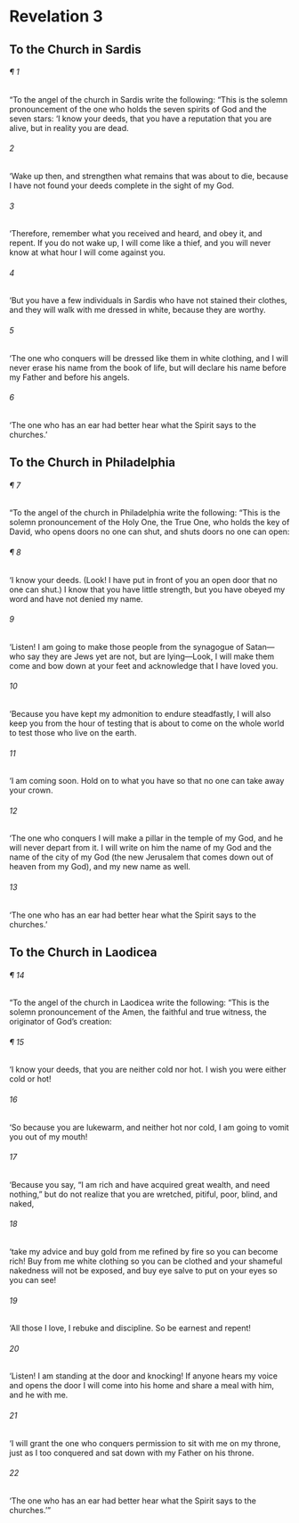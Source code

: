 # Revelation 3
## To the Church in Sardis
###### ¶ 1
“To the angel of the church in Sardis write the following:
“This is the solemn pronouncement of the one who holds the seven spirits of God and the seven stars: ‘I know your deeds, that you have a reputation that you are alive, but in reality you are dead.
###### 2
‘Wake up then, and strengthen what remains that was about to die, because I have not found your deeds complete in the sight of my God.
###### 3
‘Therefore, remember what you received and heard, and obey it, and repent. If you do not wake up, I will come like a thief, and you will never know at what hour I will come against you.
###### 4
‘But you have a few individuals in Sardis who have not stained their clothes, and they will walk with me dressed in white, because they are worthy.
###### 5
‘The one who conquers will be dressed like them in white clothing, and I will never erase his name from the book of life, but will declare his name before my Father and before his angels.
###### 6
‘The one who has an ear had better hear what the Spirit says to the churches.’
## To the Church in Philadelphia
###### ¶ 7
“To the angel of the church in Philadelphia write the following:
“This is the solemn pronouncement of the Holy One, the True One, who holds the key of David, who opens doors no one can shut, and shuts doors no one can open:
###### ¶ 8
‘I know your deeds. (Look! I have put in front of you an open door that no one can shut.) I know that you have little strength, but you have obeyed my word and have not denied my name.
###### 9
‘Listen! I am going to make those people from the synagogue of Satan—who say they are Jews yet are not, but are lying—Look, I will make them come and bow down at your feet and acknowledge that I have loved you.
###### 10
‘Because you have kept my admonition to endure steadfastly, I will also keep you from the hour of testing that is about to come on the whole world to test those who live on the earth.
###### 11
‘I am coming soon. Hold on to what you have so that no one can take away your crown.
###### 12
‘The one who conquers I will make a pillar in the temple of my God, and he will never depart from it. I will write on him the name of my God and the name of the city of my God (the new Jerusalem that comes down out of heaven from my God), and my new name as well.
###### 13
‘The one who has an ear had better hear what the Spirit says to the churches.’
## To the Church in Laodicea
###### ¶ 14
“To the angel of the church in Laodicea write the following:
“This is the solemn pronouncement of the Amen, the faithful and true witness, the originator of God’s creation:
###### ¶ 15
‘I know your deeds, that you are neither cold nor hot. I wish you were either cold or hot!
###### 16
‘So because you are lukewarm, and neither hot nor cold, I am going to vomit you out of my mouth!
###### 17
‘Because you say, “I am rich and have acquired great wealth, and need nothing,” but do not realize that you are wretched, pitiful, poor, blind, and naked,
###### 18
‘take my advice and buy gold from me refined by fire so you can become rich! Buy from me white clothing so you can be clothed and your shameful nakedness will not be exposed, and buy eye salve to put on your eyes so you can see!
###### 19
‘All those I love, I rebuke and discipline. So be earnest and repent!
###### 20
‘Listen! I am standing at the door and knocking! If anyone hears my voice and opens the door I will come into his home and share a meal with him, and he with me.
###### 21
‘I will grant the one who conquers permission to sit with me on my throne, just as I too conquered and sat down with my Father on his throne.
###### 22
‘The one who has an ear had better hear what the Spirit says to the churches.’”
